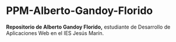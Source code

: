 # PPM-Alberto-Gandoy-Florido

**Repositorio de Alberto Gandoy Florido,** estudiante de Desarrollo de Aplicaciones Web en el IES Jesús Marín.
